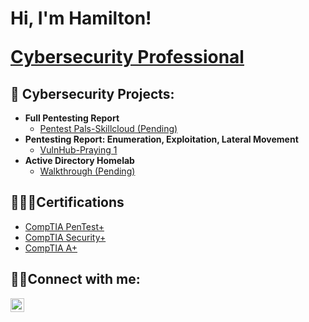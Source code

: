 <h1>Hi, I'm Hamilton! 

<a href="https://www.linkedin.com/in/hamilton-thomas404/">Cybersecurity Professional</a>

<h2>🔨 Cybersecurity Projects:</h2>

- <b>Full Pentesting Report</b>
  - [Pentest Pals-Skillcloud (Pending)](https://github.com/joshmadakor1/Algorithms-Practice)
- <b>Pentesting Report: Enumeration, Exploitation, Lateral Movement</b>
  - [VulnHub-Praying 1](https://github.com/HamiltonT912/Praying1)
 - <b>Active Directory Homelab</b>
   - [Walkthrough (Pending)](https://github.com/hamiltont912/Sentinel-Lab)

<h2>👨🏾‍💻Certifications</h2>

- [CompTIA PenTest+](https://www.credly.com/badges/39829713-229b-48f9-857a-a424a5e543f9/public_url)
- [CompTIA Security+](https://www.credly.com/badges/5db1532e-4f4e-407e-b37e-c635f9759402/public_url)
- [CompTIA A+](https://www.credly.com/badges/c4a17551-c2c5-4135-a321-4911ee3926d4/public_url)

<h2> 🤳🏾Connect with me:</h2>

[<img align="left" alt="JoshMadakor | LinkedIn" width="22px" src="https://cdn.jsdelivr.net/npm/simple-icons@v3/icons/linkedin.svg" />][linkedin]

[linkedin]: https://www.linkedin.com/in/hamilton-thomas404/

<!--
**joshmadakor1/joshmadakor1** is a ✨ _special_ ✨ repository because its `README.md` (this file) appears on your GitHub profile.

Here are some ideas to get you started:

- 🔭 I’m currently working on ...
- 🌱 I’m currently learning ...
- 👯 I’m looking to collaborate on ...
- 🤔 I’m looking for help with ...
- 💬 Ask me about ...
- 📫 How to reach me: ...
- 😄 Pronouns: ...
- ⚡ Fun fact: ...
-->
